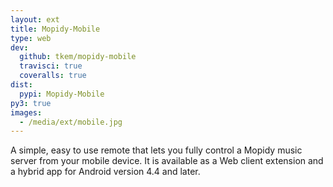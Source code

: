 ```yaml
---
layout: ext
title: Mopidy-Mobile
type: web
dev:
  github: tkem/mopidy-mobile
  travisci: true
  coveralls: true
dist:
  pypi: Mopidy-Mobile
py3: true
images:
  - /media/ext/mobile.jpg
---
```


A simple, easy to use remote that lets you fully control a Mopidy music server
from your mobile device. It is available as a Web client extension and a hybrid
app for Android version 4.4 and later.
